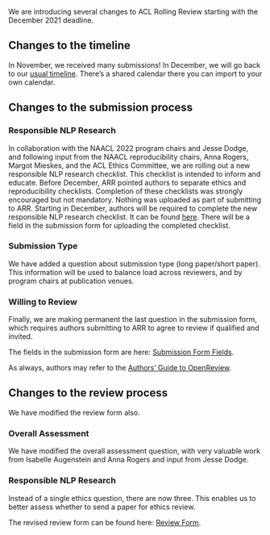 
We are introducing several changes to ACL Rolling Review starting with the December 2021 deadline.

## Changes to the timeline

In November, we received many submissions! In December, we will go back to our [usual timeline](/dates). There’s a shared calendar there you can import to your own calendar.

## Changes to the submission process

### Responsible NLP Research

In collaboration with the NAACL 2022 program chairs and Jesse Dodge, and following input from the NAACL reproducibility chairs, Anna Rogers, Margot Mieskes, and the ACL Ethics Committee, we are rolling out a new responsible NLP research checklist. This checklist is intended to inform and educate.
Before December, ARR pointed authors to separate ethics and reproducibility checklists. Completion of these checklists was strongly encouraged but not mandatory. Nothing was uploaded as part of submitting to ARR.
Starting in December, authors will be required to complete the new responsible NLP research checklist. It can be found [here](/responsibleNLPresearch/). There will be a field in the submission form for uploading the completed checklist.

### Submission Type

We have added a question about submission type (long paper/short paper). This information will be used to balance load across reviewers, and by program chairs at publication venues.

### Willing to Review

Finally, we are making permanent the last question in the submission form, which requires authors submitting to ARR to agree to review if qualified and invited.

The fields in the submission form are here: [Submission Form Fields](/submissionform).

As always, authors may refer to the [Authors’ Guide to OpenReview](https://docs.google.com/presentation/d/1kJeoAfwbnFapUN0ySLSoOm11-2odz48DGS1DEzNs03k/edit?usp=sharing).

## Changes to the review process

We have modified the review form also. 

### Overall Assessment

We have modified the overall assessment question, with very valuable work from Isabelle Augenstein and Anna Rogers and input from Jesse Dodge.

### Responsible NLP Research

Instead of a single ethics question, there are now three. This enables us to better assess whether to send a paper for ethics review. 

The revised review form can be found here: [Review Form](/reviewform).


